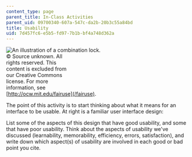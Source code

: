 ```yaml
---
content_type: page
parent_title: In-Class Activities
parent_uid: 09700340-607a-547c-da2b-20b3c55a84bd
title: Usability
uid: 7d457fc6-e5b5-fd97-7b1b-bf4a748d362a
---
```


![An illustration of a combination lock.](BASEURL_PLACEHOLDER/resources/ac1-1)  
© Source unknown. All  
rights reserved. This  
content is excluded from  
our Creative Commons  
license. For more  
information, see  
[http://ocw.mit.edu/fairuse](/fairuse).

The point of this activity is to start thinking about what it means for an interface to be usable. At right is a familiar user interface design:

List some of the aspects of this design that have good usability, and some that have poor usability. Think about the aspects of usability we've discussed (learnability, memorability, efficiency, errors, satisfaction), and write down which aspect(s) of usability are involved in each good or bad point you cite.